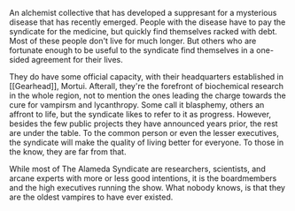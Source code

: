An alchemist collective that has developed a suppresant for a mysterious disease that has recently emerged. People with the disease have to pay the syndicate for the medicine, but quickly find themselves racked with debt. Most of these people don't live for much longer. But others who are fortunate enough to be useful to the syndicate find themselves in a one-sided agreement for their lives.

They do have some official capacity, with their headquarters established in [[Gearhead]], Mortui. Afterall, they're the forefront of biochemical research in the whole region, not to mention the ones leading the charge towards the cure for vampirsm and lycanthropy. Some call it blasphemy, others an affront to life, but the syndicate likes to refer to it as progress. However, besides the few public projects they have announced years prior, the rest are under the table. To the common person or even the lesser executives, the syndicate will make the quality of living better for everyone. To those in the know, they are far from that.

While most of The Alameda Syndicate are researchers, scientists, and arcane experts with more or less good intentions, it is the boardmembers and the high executives running the show. What nobody knows, is that they are the oldest vampires to have ever existed.
